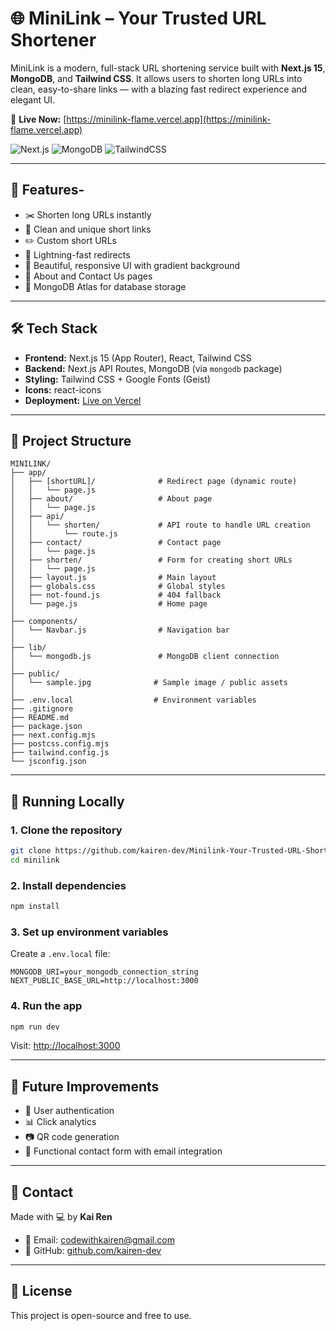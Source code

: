 # 🌐 MiniLink – Your Trusted URL Shortener

MiniLink is a modern, full-stack URL shortening service built with **Next.js 15**, **MongoDB**, and **Tailwind CSS**. It allows users to shorten long URLs into clean, easy-to-share links — with a blazing fast redirect experience and elegant UI.

🚀 **Live Now:** [https://minilink-flame.vercel.app](https://minilink-flame.vercel.app)

![Next.js](https://img.shields.io/badge/Next.js-15-blue?logo=nextdotjs)
![MongoDB](https://img.shields.io/badge/MongoDB-Atlas-green?logo=mongodb)
![TailwindCSS](https://img.shields.io/badge/TailwindCSS-Modern-blue?logo=tailwindcss)

---

## 🚀 Features-

- ✂️ Shorten long URLs instantly
- 🔗 Clean and unique short links
- ✏️ Custom short URLs
- 🚀 Lightning-fast redirects
- 🌈 Beautiful, responsive UI with gradient background
- 🧭 About and Contact Us pages
- 💽 MongoDB Atlas for database storage

---

## 🛠️ Tech Stack

- **Frontend:** Next.js 15 (App Router), React, Tailwind CSS
- **Backend:** Next.js API Routes, MongoDB (via `mongodb` package)
- **Styling:** Tailwind CSS + Google Fonts (Geist)
- **Icons:** react-icons
- **Deployment:** [Live on Vercel](https://minilink-flame.vercel.app)

---

## 📁 Project Structure

```
MINILINK/
├── app/
│   ├── [shortURL]/              # Redirect page (dynamic route)
│   │   └── page.js
│   ├── about/                   # About page
│   │   └── page.js
│   ├── api/
│   │   └── shorten/             # API route to handle URL creation
│   │       └── route.js
│   ├── contact/                 # Contact page
│   │   └── page.js
│   ├── shorten/                 # Form for creating short URLs
│   │   └── page.js
│   ├── layout.js                # Main layout
│   ├── globals.css              # Global styles
│   ├── not-found.js             # 404 fallback
│   └── page.js                  # Home page
│
├── components/
│   └── Navbar.js                # Navigation bar
│
├── lib/
│   └── mongodb.js               # MongoDB client connection
│
├── public/
│   └── sample.jpg              # Sample image / public assets
│
├── .env.local                  # Environment variables
├── .gitignore
├── README.md
├── package.json
├── next.config.mjs
├── postcss.config.mjs
├── tailwind.config.js
└── jsconfig.json
```

---

## 🧪 Running Locally

### 1. Clone the repository

```bash
git clone https://github.com/kairen-dev/Minilink-Your-Trusted-URL-Shortener
cd minilink
```

### 2. Install dependencies

```bash
npm install
```

### 3. Set up environment variables

Create a `.env.local` file:

```env
MONGODB_URI=your_mongodb_connection_string
NEXT_PUBLIC_BASE_URL=http://localhost:3000
```

### 4. Run the app

```bash
npm run dev
```

Visit: [http://localhost:3000](http://localhost:3000)

---

## 🧠 Future Improvements

- 🔐 User authentication
- 📊 Click analytics
- 📷 QR code generation
- 📨 Functional contact form with email integration

---

## 🤝 Contact

Made with 💻 by **Kai Ren**

- 📧 Email: [codewithkairen@gmail.com](mailto:codewithkairen@gmail.com)
- 🐙 GitHub: [github.com/kairen-dev](https://github.com/kairen-dev)

---

## 📝 License

This project is open-source and free to use.
